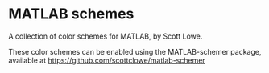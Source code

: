 # MATLAB schemes

A collection of color schemes for MATLAB, by Scott Lowe.

These color schemes can be enabled using the MATLAB-schemer package, available at
https://github.com/scottclowe/matlab-schemer
